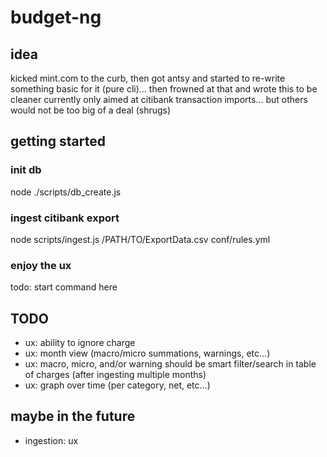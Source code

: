 # budget-ng

## idea
kicked mint.com to the curb, then got antsy and started to re-write something basic for it (pure cli)... then frowned at that and wrote this to be cleaner
currently only aimed at citibank transaction imports... but others would not be too big of a deal (shrugs)

## getting started
### init db
node ./scripts/db_create.js
### ingest citibank export
node scripts/ingest.js /PATH/TO/ExportData.csv conf/rules.yml
### enjoy the ux
todo: start command here

## TODO
- ux: ability to ignore charge
- ux: month view (macro/micro summations, warnings, etc...)
- ux: macro, micro, and/or warning should be smart filter/search in table of charges
(after ingesting multiple months)
- ux: graph over time (per category, net, etc...)

## maybe in the future
- ingestion: ux

